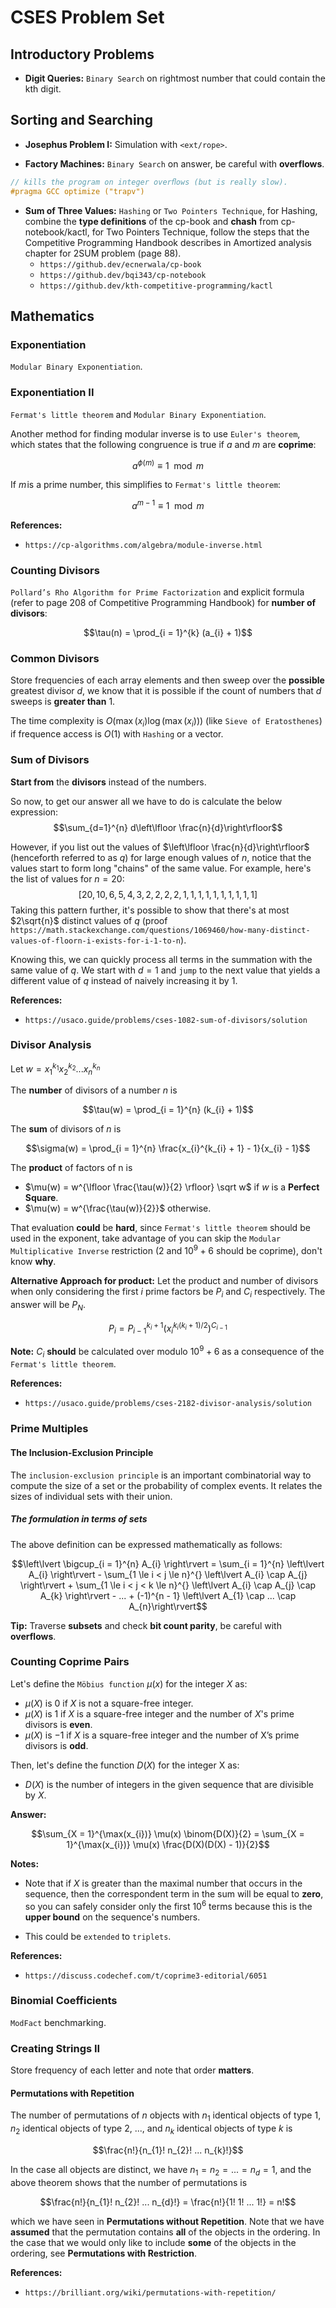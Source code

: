 # CSES Problem Set

## Introductory Problems

* __Digit Queries:__ `Binary Search` on rightmost number that could contain the kth digit.

## Sorting and Searching

* __Josephus Problem I:__ Simulation with `<ext/rope>`.

* __Factory Machines:__ `Binary Search` on answer, be careful with **overflows**.

```C++
// kills the program on integer overﬂows (but is really slow).
#pragma GCC optimize ("trapv")
```

* __Sum of Three Values:__ `Hashing` or `Two Pointers Technique`, for Hashing, combine the **type definitions** of the cp-book and **chash** from cp-notebook/kactl, for Two Pointers Technique, follow the steps that the Competitive Programming Handbook describes in Amortized analysis chapter for 2SUM problem (page 88).
    * `https://github.dev/ecnerwala/cp-book`
    * `https://github.dev/bqi343/cp-notebook`
    * `https://github.dev/kth-competitive-programming/kactl`

## Mathematics

### Exponentiation

`Modular Binary Exponentiation`.

### Exponentiation II

`Fermat's little theorem` and `Modular Binary Exponentiation`.

Another method for finding modular inverse is to use `Euler's theorem`, which states that the following congruence is true if $a$ and $m$ are **coprime**:

$$a^{\phi(m)} \equiv 1 \mod m$$

If $m$ is a prime number, this simplifies to `Fermat's little theorem`:

$$a^{m-1} \equiv 1 \mod m$$

**References:**

* `https://cp-algorithms.com/algebra/module-inverse.html`

### Counting Divisors

`Pollard’s Rho Algorithm for Prime Factorization` and explicit formula (refer to page 208 of Competitive Programming Handbook) for **number of divisors**:

$$\tau(n) = \prod_{i = 1}^{k} (a_{i} + 1)$$

### Common Divisors

Store frequencies of each array elements and then sweep over the **possible** greatest divisor $d$, we know that it is possible if the count of numbers that $d$ sweeps is **greater than** $1$.

The time complexity is $O(\max(x_{i}) \log(\max(x_{i})))$ (like `Sieve of Eratosthenes`) if frequence access is $O(1)$ with `Hashing` or a vector.

### Sum of Divisors

**Start from** the **divisors** instead of the numbers.

So now, to get our answer all we have to do is calculate the below expression:
$$\sum_{d=1}^{n} d\left\lfloor \frac{n}{d}\right\rfloor$$

However, if you list out the values of $\left\lfloor \frac{n}{d}\right\rfloor$ (henceforth referred to as $q$)
for large enough values of $n$, notice that the values start to form long "chains" of the same
value. For example, here's the list of values for $n=20$:
$$[20, 10, 6, 5, 4, 3, 2, 2, 2, 2, 1, 1, 1, 1, 1, 1, 1, 1, 1, 1]$$
Taking this pattern further, it's possible to show that there's at most
$2\sqrt{n}$ distinct values of $q$
(proof `https://math.stackexchange.com/questions/1069460/how-many-distinct-values-of-floorn-i-exists-for-i-1-to-n`).

Knowing this, we can quickly process all terms in the summation with the same value of
$q$.
We start with $d=1$ and `jump` to the next value that yields a different value of $q$ instead of naively increasing it by
$1$.

**References:**

* `https://usaco.guide/problems/cses-1082-sum-of-divisors/solution`

### Divisor Analysis

Let $w = x_{1}^{k_{1}} x_{2}^{k_{2}} ... x_{n}^{k_{n}}$

The **number** of divisors of a number $n$ is

$$\tau(w) = \prod_{i = 1}^{n} (k_{i} + 1)$$

The **sum** of divisors of $n$ is

$$\sigma(w) = \prod_{i = 1}^{n} \frac{x_{i}^{k_{i} + 1} - 1}{x_{i} - 1}$$

The **product** of factors of n is

* $\mu(w) = w^{\lfloor \frac{\tau(w)}{2} \rfloor} \sqrt w$ if $w$ is a **Perfect Square**.
* $\mu(w) = w^{\frac{\tau(w)}{2}}$ otherwise.

That evaluation **could** be **hard**, since `Fermat's little theorem` should be used in the exponent, take advantage of you can skip the `Modular Multiplicative Inverse` restriction ($2$ and $10^{9}+6$ should be coprime), don't know **why**.

**Alternative Approach for product:** Let the product and number of divisors when only considering the first $i$ prime factors be
$P_{i}$ and $C_{i}$ respectively. The answer will be $P_{N}$.

$$P_{i} = P_{i-1}^{k_{i} + 1} (x_{i}^{k_{i} (k_{i} + 1)/2})^{C_{i - 1}}$$

**Note:** $C_{i}$ **should** be calculated over modulo $10^{9} + 6$ as a consequence of the `Fermat's little theorem`.

**References:**
* `https://usaco.guide/problems/cses-2182-divisor-analysis/solution`

### Prime Multiples

#### The Inclusion-Exclusion Principle

The `inclusion-exclusion principle` is an important combinatorial way to compute the size of a set or the probability of complex events. It relates the sizes of individual sets with their union.

##### The formulation in terms of sets

The above definition can be expressed mathematically as follows:

$$\left\lvert \bigcup_{i = 1}^{n} A_{i} \right\rvert = \sum_{i = 1}^{n} \left\lvert A_{i} \right\rvert - \sum_{1 \le i < j \le n}^{} \left\lvert A_{i} \cap A_{j} \right\rvert + \sum_{1 \le i < j < k \le n}^{} \left\lvert A_{i} \cap A_{j} \cap A_{k} \right\rvert - ... + (-1)^{n - 1} \left\lvert A_{1} \cap ... \cap A_{n}\right\rvert$$

**Tip:** Traverse **subsets** and check **bit count parity**, be careful with **overflows**.

### Counting Coprime Pairs

Let's define the `Möbius function` $\mu(x)$ for the integer $X$ as:

* $\mu(X)$ is $0$ if $X$ is not a square-free integer.
* $\mu(X)$ is $1$ if $X$ is a square-free integer and the number of $X$'s prime divisors is **even**.
* $\mu(X)$ is $-1$ if $X$ is a square-free integer and the number of X’s prime divisors is **odd**.

Then, let's define the function $D(X)$ for the integer X as:

* $D(X)$ is the number of integers in the given sequence that are divisible by $X$.

**Answer:**

$$\sum_{X = 1}^{\max(x_{i})} \mu(x) \binom{D(X)}{2} = \sum_{X = 1}^{\max(x_{i})} \mu(x) \frac{D(X)(D(X) - 1)}{2}$$

**Notes:**

* Note that if $X$ is greater than the maximal number that occurs in the sequence, then the correspondent term in the sum will be equal to **zero**, so you can safely consider only the first $10^{6}$ terms because this is the **upper bound** on the sequence's numbers.

* This could be `extended` to `triplets`.

**References:**
* `https://discuss.codechef.com/t/coprime3-editorial/6051`

### Binomial Coefficients

`ModFact` benchmarking.

### Creating Strings II

Store frequency of each letter and note that order **matters**.

#### Permutations with Repetition

The number of permutations of $n$ objects with $n_{1}$ identical objects of type $1$, $n_{2}$ identical objects of type $2$, $...$, and $n_{k}$ identical objects of type $k$ is

$$\frac{n!}{n_{1}! n_{2}! ... n_{k}!}$$

In the case all objects are distinct, we have $n_{1} = n_{2} = ... = n_{d} = 1$, and the above theorem shows that the number of permutations is

$$\frac{n!}{n_{1}! n_{2}! ... n_{d}!} = \frac{n!}{1! 1! ... 1!} = n!$$

which we have seen in **Permutations without Repetition**. Note that we have **assumed** that the permutation contains **all** of the objects in the ordering. In the case that we would only like to include **some** of the objects in the ordering, see **Permutations with Restriction**.

**References:**

* `https://brilliant.org/wiki/permutations-with-repetition/`
